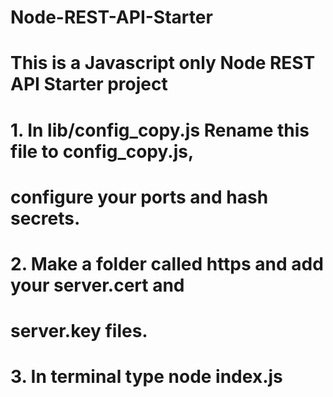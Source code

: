 # Node-REST-API-Starter
# This is a Javascript only Node REST API Starter project

# 1. In lib/config_copy.js Rename this file to config_copy.js,
# configure your ports and hash secrets.

# 2. Make a folder called https and add your server.cert and
# server.key files.

# 3. In terminal type node index.js